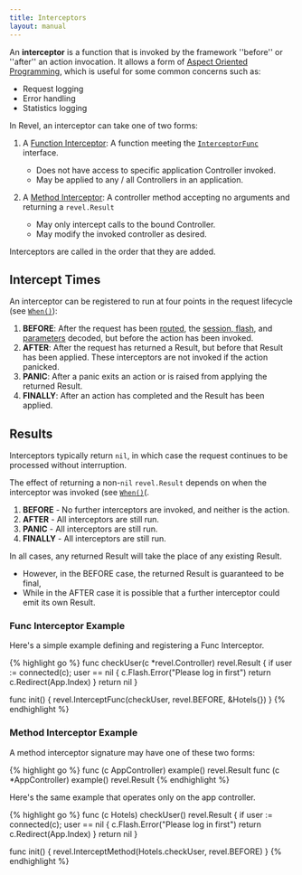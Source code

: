 ```yaml
---
title: Interceptors
layout: manual
---
```


An **interceptor** is a function that is invoked by the framework ''before'' or ''after'' an action invocation.  It allows a form of
[Aspect Oriented Programming](http://en.wikipedia.org/wiki/Aspect-oriented_programming),
which is useful for some common concerns such as:

* Request logging
* Error handling
* Statistics logging

In Revel, an interceptor can take one of two forms:

1. A [Function Interceptor](docs/godoc/intercept.html#InterceptFunc): A function meeting the
   [`InterceptorFunc`](../docs/godoc/intercept.html#InterceptorFunc) interface.
	* Does not have access to specific application Controller invoked.
	* May be applied to any / all Controllers in an application.

2. A [Method Interceptor](/docs/godoc/intercept.html#InterceptMethod): A controller method accepting no arguments and returning a `revel.Result`
	* May only intercept calls to the bound Controller.
	* May modify the invoked controller as desired.

<div class="alert alert-warning">Interceptors are called in the order that they are added.</div>

## Intercept Times

An interceptor can be registered to run at four points in the request lifecycle (see [`When()`](../docs/godoc/intercept.html#When)):

1. **BEFORE**: After the request has been [routed](routing.html), the [session, flash](sessionflash.html), and [parameters](parameters.html) decoded, but before the action has been invoked.
2. **AFTER**: After the request has returned a Result, but before that Result has been applied.  These interceptors are not invoked if the action panicked.
3. **PANIC**: After a panic exits an action or is raised from applying the returned Result.
4. **FINALLY**: After an action has completed and the Result has been applied.

## Results

Interceptors typically return `nil`, in which case the request continues to
be processed without interruption.

The effect of returning a non-`nil` `revel.Result` depends on when the interceptor
was invoked (see [`When()`](../docs/godoc/intercept.html#When)(.

1. **BEFORE** -  No further interceptors are invoked, and neither is the action.
2. **AFTER** - All interceptors are still run.
3. **PANIC** - All interceptors are still run.
4. **FINALLY** - All interceptors are still run.

In all cases, any returned Result will take the place of any existing Result.

* However, in the BEFORE case, the returned Result is guaranteed to be final,
* While in the AFTER case it is possible that a further interceptor could emit its own Result.

### Func Interceptor Example

Here's a simple example defining and registering a Func Interceptor.

{% highlight go %}
func checkUser(c *revel.Controller) revel.Result {
	if user := connected(c); user == nil {
		c.Flash.Error("Please log in first")
		return c.Redirect(App.Index)
	}
	return nil
}

func init() {
	revel.InterceptFunc(checkUser, revel.BEFORE, &Hotels{})
}
{% endhighlight %}

### Method Interceptor Example

A method interceptor signature may have one of these two forms:

{% highlight go %}
func (c AppController) example() revel.Result
func (c *AppController) example() revel.Result
{% endhighlight %}

Here's the same example that operates only on the app controller.

{% highlight go %}
func (c Hotels) checkUser() revel.Result {
	if user := connected(c); user == nil {
		c.Flash.Error("Please log in first")
		return c.Redirect(App.Index)
	}
	return nil
}

func init() {
	revel.InterceptMethod(Hotels.checkUser, revel.BEFORE)
}
{% endhighlight %}
